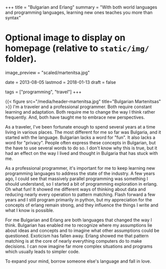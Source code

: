 +++
title = "Bulgarian and Erlang"
summary = "With both world languages and programming languages, learning new ones teaches you more than syntax"

# Optional image to display on homepage (relative to `static/img/` folder).
image_preview = "scaled/martenitsa.jpg"

date = 2013-08-05
lastmod = 2018-01-13
draft = false

tags = ["programming", "travel"]
+++


{{< figure src="/media/header-martenitsa.jpg" title="Bulgarian Martenitsas" >}}
I'm a traveler and a professional programmer. Both require constant learning and adaptation. Both require me to change the way I think rather frequently. And, both have taught me to embrace new perspectives.

As a traveler, I've been fortunate enough to spend several years at a time living in various places. The most different for me so far was Bulgaria, and it started with the language. Bulgarian lacks a word for "fun". It also lacks a word for "privacy". People often express these concepts in Bulgarian, but the have to use several words to do so. I don't know why this is true, but it had an effect on the way I lived and thought in Bulgaria that has stuck with me.

As a professional programmer, it's important for me to keep learning new programming languages to address the state of the industry. A few years ago, I could see that massively parallel programming was something I should understand, so I started a bit of programming exploration in erlang. Oh what fun! It showed me different ways of thinking about data and reducing nearly every operation to pattern matching. Flash forward a few years and I still program primarily in python, but my appreciation for the concepts of erlang remain strong, and they influence the things I write and what I know is possible.

For me Bulgarian and Erlang are both languages that changed the way I think. Bulgarian has enabled me to recognize where my assumptions lie about ideas and concepts and to imagine what other assumptions could be questioned. Exoticism has fallen away. Erlang showed me that pattern matching is at the core of nearly everything computers do to make decisions. I can now imagine far more complex situations and programs which usually leads to simpler code.

To expand your mind, borrow someone else's language and fall in love.
